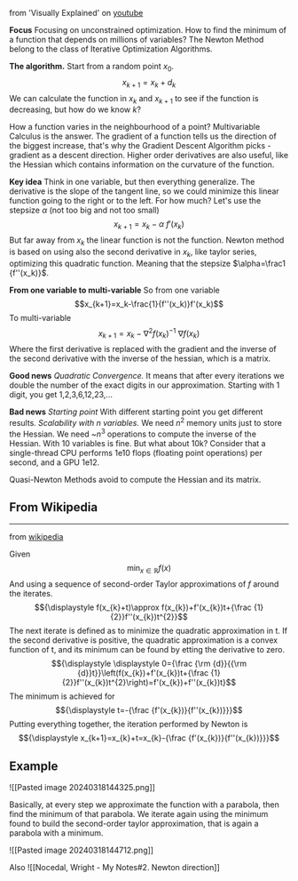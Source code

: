 from 'Visually Explained' on [youtube](https://youtu.be/W7S94pq5Xuo?si=73TWt1LsX74cKrlh)

**Focus**
Focusing on unconstrained optimization.
How to find the minimum of a function that depends on millions of variables?
The Newton Method belong to the class of Iterative Optimization Algorithms.

**The algorithm.**
Start from a random point $x_0$.
$$x_{k+1}=x_k+d_k$$
We can calculate the function in $x_k$ and $x_{k+1}$ to see if the function is decreasing, but how do we know $k$?

How a function varies in the neighbourhood of a point? Multivariable Calculus is the answer.
The gradient of a function tells us the direction of the biggest increase, that's why the Gradient Descent Algorithm picks -gradient as a descent direction.
Higher order derivatives are also useful, like the Hessian which contains information on the curvature of the function.

**Key idea**
Think in one variable, but then everything generalize.
The derivative is the slope of the tangent line, so we could minimize this linear function going to the right or to the left.
For how much? Let's use the stepsize $\alpha$ (not too big and not too small)
$$x_{k+1}=x_k-\alpha \ f'(x_k)$$
But far away from $x_k$ the linear function is not the function.
Newton method is based on using also the second derivative in $x_k$, like taylor series, optimizing this quadratic function.
Meaning that the stepsize $\alpha=\frac1 {f''(x_k)}$.

**From one variable to multi-variable**
So from one variable
$$x_{k+1}=x_k-\frac{1}{f''(x_k)}f'(x_k)$$
To multi-variable
$$x_{k+1}=x_k-\nabla^2f(x_k)^{-1}\ \nabla f(x_k)$$
Where the first derivative is replaced with the gradient and the inverse of the second derivative with the inverse of the hessian, which is a matrix.

**Good news**
*Quadratic Convergence.*
It means that after every iterations we double the number of the exact digits in our approximation.
Starting with 1 digit, you get 1,2,3,6,12,23,...

**Bad news**
*Starting point*
With different starting point you get different results.
*Scalability with $n$ variables.*
We need $n^2$ memory units just to store the Hessian.
We need ~$n^3$ operations to compute the inverse of the Hessian.
With 10 variables is fine. But what about 10k?
Consider that a single-thread CPU performs 1e10 flops (floating point operations) per second, and a GPU 1e12.

Quasi-Newton Methods avoid to compute the Hessian and its matrix.


## From Wikipedia
---
from [wikipedia](https://en.wikipedia.org/wiki/Newton%27s_method_in_optimization)


Given
$${\displaystyle \min _{x\in \mathbb {R} }f(x)}$$
And using a sequence of second-order Taylor approximations of $f$ around the iterates.
$${\displaystyle f(x_{k}+t)\approx f(x_{k})+f'(x_{k})t+{\frac {1}{2}}f''(x_{k})t^{2}}$$
The next iterate is defined as to minimize the quadratic approximation in t. If the second derivative is positive, the quadratic approximation is a convex function of t, and its minimum can be found by etting the derivative to zero.
$${\displaystyle \displaystyle 0={\frac {\rm {d}}{{\rm {d}}t}}\left(f(x_{k})+f'(x_{k})t+{\frac {1}{2}}f''(x_{k})t^{2}\right)=f'(x_{k})+f''(x_{k})t}$$
The minimum is achieved for
$${\displaystyle t=-{\frac {f'(x_{k})}{f''(x_{k})}}}$$
Putting everything together, the iteration performed by Newton is
$${\displaystyle x_{k+1}=x_{k}+t=x_{k}-{\frac {f'(x_{k})}{f''(x_{k})}}}$$

## Example 

![[Pasted image 20240318144325.png]]

Basically, at every step we approximate the function with a parabola, then find the minimum of that parabola. We iterate again using the minimum found to build the second-order taylor approximation, that is again a parabola with a minimum.

![[Pasted image 20240318144712.png]]

Also
![[Nocedal, Wright - My Notes#2. Newton direction]]
